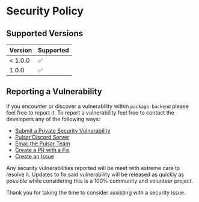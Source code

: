 # Security Policy

## Supported Versions

| Version | Supported          |
| ------- | ------------------ |
| < 1.0.0 | :white_check_mark: |
| 1.0.0   | :white_check_mark: |

## Reporting a Vulnerability

If you encounter or discover a vulnerability within `package-backend` please feel free to report it.
To report a vulnerability feel free to contact the developers any of the following ways:
  * [Submit a Private Security Vulnerability](https://github.com/pulsar-edit/package-backend/security/advisories/new)
  * [Pulsar Discord Server](https://discord.gg/7aEbB9dGRT)
  * [Email the Pulsar Team](mailto:admin@pulsar-edit.dev)
  * [Create a PR with a Fix](https://github.com/pulsar-edit/package-backend/pulls)
  * [Create an Issue](https://github.com/pulsar-edit/package-backend/issues)

Any security vulnerabilities reported will be meet with extreme care to resolve it. Updates to fix said vulnerability
will be released as quickly as possible while considering this is a 100% community and volunteer project.

Thank you for taking the time to consider assisting with a security issue.
